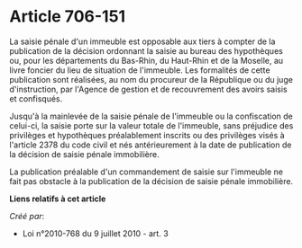 # Article 706-151

La saisie pénale d'un immeuble est opposable aux tiers à compter de la publication de la décision ordonnant la saisie au
bureau des hypothèques ou, pour les départements du Bas-Rhin, du Haut-Rhin et de la Moselle, au livre foncier du lieu de
situation de l'immeuble. Les formalités de cette publication sont réalisées, au nom du procureur de la République ou du juge
d'instruction, par l'Agence de gestion et de recouvrement des avoirs saisis et confisqués. 

Jusqu'à la mainlevée de la saisie pénale de l'immeuble ou la confiscation de celui-ci, la saisie porte sur la valeur totale
de l'immeuble, sans préjudice des privilèges et hypothèques préalablement inscrits ou des privilèges visés à l'article 2378
du code civil et nés antérieurement à la date de publication de la décision de saisie pénale immobilière. 

La publication préalable d'un commandement de saisie sur l'immeuble ne fait pas obstacle à la publication de la décision de
saisie pénale immobilière.

**Liens relatifs à cet article**

_Créé par_:

  - Loi n°2010-768 du 9 juillet 2010 - art. 3
